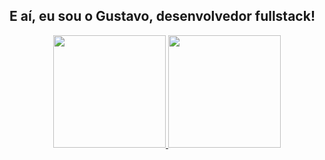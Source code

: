 ## E aí, eu sou o Gustavo, desenvolvedor fullstack!
<div align="center">
  <a href="https://github.com/geesyy">
  <img height="180em" src="https://github-readme-stats.vercel.app/api?username=geesyy&show_icons=true&theme=dracula&include_all_commits=true&count_private=true"/>
  <img height="180em" src="https://github-readme-stats.vercel.app/api/top-langs/?username=geesyy&layout=compact&langs_count=7&theme=merko"/>
